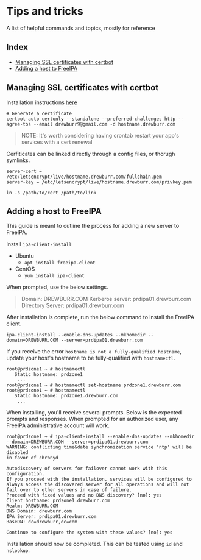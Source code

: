 # Tips and tricks

A list of helpful commands and topics, mostly for reference

## Index

- [Managing SSL certificates with certbot](#Managing-SSL-certificates-with-certbot)
- [Adding a host to FreeIPA](#Adding-a-host-to-FreeIPA)

## Managing SSL certificates with certbot

Installation instructions [here](https://certbot.eff.org/lets-encrypt/centosrhel8-other)

```shell
# Generate a certificate
certbot-auto certonly --standalone --preferred-challenges http --agree-tos --email drewburr9@gmail.com -d hostname.drewburr.com
```

> NOTE: It's worth considering having crontab restart your app's services with a cert renewal

Cerfiticates can be linked directly through a config files, or thorugh symlinks.

```text
server-cert = /etc/letsencrypt/live/hostname.drewburr.com/fullchain.pem
server-key = /etc/letsencrypt/live/hostname.drewburr.com/privkey.pem
```

```shell
ln -s /path/to/cert /path/to/link
```

## Adding a host to FreeIPA

This guide is meant to outline the process for adding a new server to FreeIPA.

Install `ipa-client-install`

- Ubuntu
  - `apt install freeipa-client`
- CentOS
  - `yum install ipa-client`

When prompted, use the below settings.

> Domain: DREWBURR.COM
> Kerberos server: prdipa01.drewburr.com
> Directory Server: prdipa01.drewburr.com

After installation is complete, run the below command to install the FreeIPA client.

```shell
ipa-client-install --enable-dns-updates --mkhomedir --domain=DREWBURR.COM --server=prdipa01.drewburr.com
```

If you receive the error `hostname is not a fully-qualified hostname`, update your host's hostname to be fully-qualified with `hostnamectl`.

```shell
root@prdzone1 ~ # hostnamectl
   Static hostname: prdzone1
    ...
root@prdzone1 ~ # hostnamectl set-hostname prdzone1.drewburr.com
root@prdzone1 ~ # hostnamectl
   Static hostname: prdzone1.drewburr.com
    ...
```

When installing, you'll receive several prompts. Below is the expected prompts and responses. When prompted for an authorized user, any FreeIPA administrative account will work.

```shell
root@prdzone1 ~ # ipa-client-install --enable-dns-updates --mkhomedir --domain=DREWBURR.COM --server=prdipa01.drewburr.com
WARNING: conflicting time&date synchronization service 'ntp' will be disabled
in favor of chronyd

Autodiscovery of servers for failover cannot work with this configuration.
If you proceed with the installation, services will be configured to always access the discovered server for all operations and will not fail over to other servers in case of failure.
Proceed with fixed values and no DNS discovery? [no]: yes
Client hostname: prdzone1.drewburr.com
Realm: DREWBURR.COM
DNS Domain: drewburr.com
IPA Server: prdipa01.drewburr.com
BaseDN: dc=drewburr,dc=com

Continue to configure the system with these values? [no]: yes
```

Installation should now be completed. This can be tested using `id` and `nslookup`.
